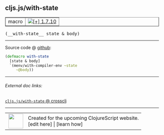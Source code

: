 ## cljs.js/with-state



 <table border="1">
<tr>
<td>macro</td>
<td><a href="https://github.com/cljsinfo/cljs-api-docs/tree/1.7.10"><img valign="middle" alt="[+] 1.7.10" title="Added in 1.7.10" src="https://img.shields.io/badge/+-1.7.10-lightgrey.svg"></a> </td>
</tr>
</table>


 <samp>
(__with-state__ state & body)<br>
</samp>

---







Source code @ [github](https://github.com/clojure/clojurescript/blob/r1.8.34/src/main/cljs/cljs/js.clj#L15-L18):

```clj
(defmacro with-state
  [state & body]
  `(menv/with-compiler-env ~state
     ~@body))
```

<!--
Repo - tag - source tree - lines:

 <pre>
clojurescript @ r1.8.34
└── src
    └── main
        └── cljs
            └── cljs
                └── <ins>[js.clj:15-18](https://github.com/clojure/clojurescript/blob/r1.8.34/src/main/cljs/cljs/js.clj#L15-L18)</ins>
</pre>

-->

---



###### External doc links:

[`cljs.js/with-state` @ crossclj](http://crossclj.info/fun/cljs.js/with-state.html)<br>

---

 <table>
<tr><td>
<img valign="middle" align="right" width="48px" src="http://i.imgur.com/Hi20huC.png">
</td><td>
Created for the upcoming ClojureScript website.<br>
[edit here] | [learn how]
</td></tr></table>

[edit here]:https://github.com/cljsinfo/cljs-api-docs/blob/master/cljsdoc/cljs.js/with-state.cljsdoc
[learn how]:https://github.com/cljsinfo/cljs-api-docs/wiki/cljsdoc-files

<!--

This information was too distracting to show to readers, but I'll leave it
commented here since it is helpful to:

- pretty-print the data used to generate this document
- and show how to retrieve that data



The API data for this symbol:

```clj
{:ns "cljs.js",
 :name "with-state",
 :type "macro",
 :signature ["[state & body]"],
 :source {:code "(defmacro with-state\n  [state & body]\n  `(menv/with-compiler-env ~state\n     ~@body))",
          :title "Source code",
          :repo "clojurescript",
          :tag "r1.8.34",
          :filename "src/main/cljs/cljs/js.clj",
          :lines [15 18]},
 :full-name "cljs.js/with-state",
 :full-name-encode "cljs.js/with-state",
 :history [["+" "1.7.10"]]}

```

Retrieve the API data for this symbol:

```clj
;; from Clojure REPL
(require '[clojure.edn :as edn])
(-> (slurp "https://raw.githubusercontent.com/cljsinfo/cljs-api-docs/catalog/cljs-api.edn")
    (edn/read-string)
    (get-in [:symbols "cljs.js/with-state"]))
```

-->
